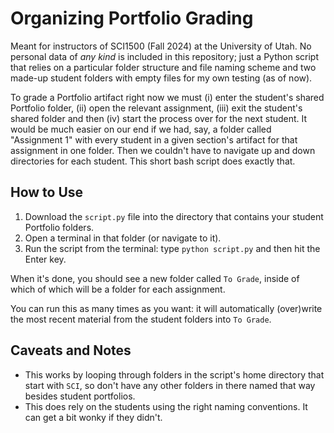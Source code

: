 # Organizing Portfolio Grading
Meant for instructors of SCI1500 (Fall 2024) at the University of Utah. No personal data of *any kind* is included in this repository; just a Python script that relies on a particular folder structure and file naming scheme and two made-up student folders with empty files for my own testing (as of now).

To grade a Portfolio artifact right now we must (i) enter the student's shared Portfolio folder, (ii) open the relevant assignment, (iii) exit the student's shared folder and then (iv) start the process over for the next student. It would be much easier on our end if we had, say, a folder called "Assignment 1" with every student in a given section's artifact for that assignment in one folder. Then we couldn't have to navigate up and down directories for each student. This short bash script does exactly that.

## How to Use
1. Download the `script.py` file into the directory that contains your student Portfolio folders.
2. Open a terminal in that folder (or navigate to it).
3. Run the script from the terminal: type `python script.py` and then hit the Enter key.

When it's done, you should see a new folder called `To Grade`, inside of which of which will be a folder for each assignment.

You can run this as many times as you want: it will automatically (over)write the most recent material from the student folders into `To Grade`.

## Caveats and Notes
* This works by looping through folders in the script's home directory that start with `SCI`, so don't have any other folders in there named that way besides student portfolios.
* This does rely on the students using the right naming conventions. It can get a bit wonky if they didn't.
